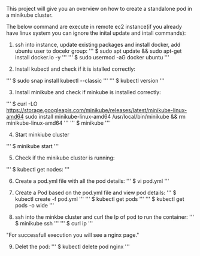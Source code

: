 This project will give you an overview on how to create a standalone pod in a minikube cluster.

The below command are execute in remote ec2 instance(if you already have linux system you can ignore the inital update and intall commands):

1) ssh into instance, update existing packages and install docker, add ubuntu user to docekr group:
'''
$ sudo apt update && sudo apt-get install docker.io -y
'''
'''
$ sudo usermod -aG docker ubuntu
'''

2) Install kubectl and check if it is istalled correctly:

'''
$ sudo snap install kubectl --classic
'''
'''
$ kubectl version
'''
 
3) Install minikube and check if minkube is installed correctly:

'''
$ curl -LO https://storage.googleapis.com/minikube/releases/latest/minikube-linux-amd64
sudo install minikube-linux-amd64 /usr/local/bin/minikube && rm minikube-linux-amd64
'''
'''
$ minikube
'''

4) Start minkiube cluster

'''
$ minikube start
'''

5) Check if the minikube cluster is running:

'''
$ kubectl get nodes:
'''

6) Create a pod.yml file with all the pod details:
'''
$ vi pod.yml
'''

7) Create a Pod based on the pod.yml file and view pod details:
'''
$ kubectl create -f pod.yml
'''
'''
$ kubectl get pods
'''
'''
$ kubectl get pods -o wide
'''

8) ssh into the minkbe cluster and curl the Ip of pod to run the container:
'''
$ minikube ssh
'''
'''
$ curl ip
'''

"For successfull execution you will see a nginx page."

9) Delet the pod:
'''
$ kubectl delete pod nginx
''' 
  